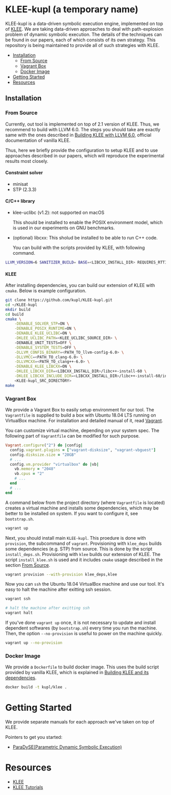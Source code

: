 KLEE-kupl (a temporary name)
=============================

KLEE-kupl is a data-driven symbolic execution engine, implemented on top of [KLEE](klee.github.io). We are taking data-driven approaches to deal with path-explosion problem of dynamic symbolic execution. The details of the techniques can be found in our papers, each of which consists of its own strategy. This repository is being maintained to provide all of such strategies with KLEE.

- [Installation](#installation)
  - [From Source](#from-source)
  - [Vagrant Box](#vagrant-box)
  - [Docker Image](#docker-image)
- [Getting Started](#getting-started)
- [Resources](#resources)

## Installation

### From Source

Currently, out tool is implemented on top of 2.1 version of KLEE. Thus, we recommend to build with LLVM 6.0.  The steps you should take are exactly same with the ones described in [Building KLEE with LLVM 6.0](https://klee.github.io/releases/docs/v2.1/build-llvm60/), official documentation of vanilla KLEE.

Thus, here we briefly provide the configuration to setup KLEE  and to use approaches described in our papers, which will reproduce the experimental results most closely.

#### Constraint solver

* minisat
* STP (2.3.3)

#### C/C++ library

* klee-uclibc (v1.2): not supported on macOS

  This should be installed to enable the POSIX environment model, which is used in our experiments on GNU benchmarks.

* (optional) libcxx: This sholud be installed to be able to run C++ code.

  You can build with the scripts provided by KLEE, with following command.

```sh
LLVM_VERSION=6 SANITIZER_BUILD= BASE=<LIBCXX_INSTALL_DIR> REQUIRES_RTTI=1 DISABLE_ASSERTIONS=1 ENABLE_DEBUG=0 ENABLE_OPTIMIZED=1 ./klee/scripts/build/build.sh libcxx
```

#### KLEE

After installing dependencies, you can build our extension of KLEE with `cmake`. Below is example configuration.

```sh
git clone https://github.com/kupl/KLEE-kupl.git
cd ~/KLEE-kupl
mkdir build
cd build
cmake \
	-DENABLE_SOLVER_STP=ON \
	-DENABLE_POSIX_RUNTIME=ON \
	-DENABLE_KLEE_UCLIBC=ON \
	-DKLEE_UCLIBC_PATH=<KLEE_UCLIBC_SOURCE_DIR> \ 
	-DENABLE_UNIT_TESTS=OFF \
	-DENABLE_SYSTEM_TESTS=OFF \
	-DLLVM_CONFIG_BINARY=<PATH_TO_llvm-config-6.0> \
	-DLLVMCC=<PATH_TO_clang-6.0> \
	-DLLVMCXX=<PATH_TO_clang++-6.0> \
	-DENABLE_KLEE_LIBCXX=ON \
	-DKLEE_LIBCXX_DIR=<LIBCXX_INSTALL_DIR>/libc++-install-60 \
	-DKLEE_LIBCXX_INCLUDE_DIR=<LIBCXX_INSTALL_DIR>/libc++-install-60/include/c++/v1 \
	<KLEE-kupl_SRC_DIRECTORY>
make
```

### Vagrant Box

We provide a Vagrant Box to easily setup environment for our tool. The `Vagrantfile` is supplied to build a box with Ubuntu 18.04 LTS running on VirtualBox machine. For installation and detailed manual of it, read [Vagrant](https://vagrantup.com).

You can customize virtual machine, depending on your system spec. The following part of `Vagrantfile` can be modified for such purpose.

```ruby
Vagrant.configure("2") do |config|
  config.vagrant.plugins = ["vagrant-disksize", "vagrant-vbguest"]
  config.disksize.size = "20GB"
  # ...
  config.vm.provider "virtualbox" do |vb|
    vb.memory = "2048"
    vb.cpus = "2"
    # ...
  end  
  # ...
end
```

A command below from the project directory (where `Vagrantfile` is located) creates a virtual machine and installs some dependencies, which may be better to be installed on system. If you want to configure it, see `bootstrap.sh`.

```sh
vagrant up
```

Next, you should install main `KLEE-kupl`. This proedure is done with `provision`, the subcommand of `vagrant`. Provisioning with `klee_deps` builds some dependencies (e.g. STP) from source. This is done by the script `install_deps.sh`. Provisioning with `klee` builds our extension of KLEE. The script `install_klee.sh` is used and it includes `cmake` usage described in the section [From Source](#From-Source).

```sh
vagrant provision --with-provision klee_deps,klee
```

Now you can `ssh` the Ubuntu 18.04 VirtualBox machine and use our tool. It's easy to halt the machine after exitting ssh session.

```sh
vagrant ssh

# halt the machine after exitting ssh
vagrant halt
```

If you've done `vagrant up` once, it is not necessary to update and install dependent softwares (by `bootstrap.sh`) every time you run the machine. Then, the option  `--no-provision` is useful to power on the machine quickly.

```sh
vagrant up --no-provision
```

### Docker Image

We provide a `Dockerfile` to build docker image. This uses the build script provided by vanilla KLEE, which is explained in [Building KLEE and its dependencies](http://klee.github.io/build-script/). 

```sh
docker build -t kupl/klee .
```

# Getting Started

We provide separate manuals for each approach we've taken on top of KLEE.

Pointers to get you started:

- [ParaDySE(Parametric Dynamic Symbolic Execution)](paradyse)

# Resources

- [KLEE](http://klee.github.io)
- [KLEE Tutorials](http://klee.github.io/tutorials/)

# 
